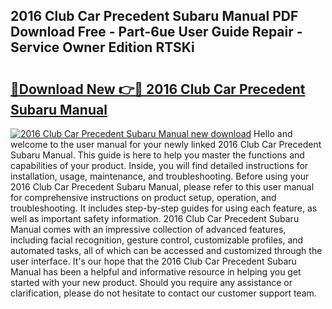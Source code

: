 ## 2016 Club Car Precedent Subaru Manual PDF Download Free - Part-6ue User Guide Repair - Service Owner Edition RTSKi

# <h2><a href="http://bc16970.oget.top/?id=2016+Club+Car+Precedent+Subaru+Manual">🔗Download New 👉🔴 2016 Club Car Precedent Subaru Manual</a></h2>

[![2016 Club Car Precedent Subaru Manual new download](https://i.imgur.com/5g1atiW.png)](http://bc16970.oget.top/?id=2016+Club+Car+Precedent+Subaru+Manual)
Hello and welcome to the user manual for your newly linked 2016 Club Car Precedent Subaru Manual. This guide is here to help you master the functions and capabilities of your product. Inside, you will find detailed instructions for installation, usage, maintenance, and troubleshooting. Before using your 2016 Club Car Precedent Subaru Manual, please refer to this user manual for comprehensive instructions on product setup, operation, and troubleshooting. It includes step-by-step guides for using each feature, as well as important safety information. 2016 Club Car Precedent Subaru Manual comes with an impressive collection of advanced features, including facial recognition, gesture control, customizable profiles, and automated tasks, all of which can be accessed and customized through the user interface. It's our hope that the 2016 Club Car Precedent Subaru Manual has been a helpful and informative resource in helping you get started with your new product. Should you require any assistance or clarification, please do not hesitate to contact our customer support team.
